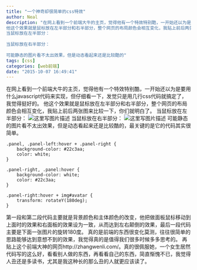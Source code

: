 ```yaml
---
title: "一个神奇却很简单的css特效"
author: Neal
description: "在网上看到一个前端大牛的主页，觉得他有一个特效特别酷，一开始还以为是要用什么javascript代码来实现，但仔细看一下，发觉只是用几行css代码就搞定了，我觉得挺好的。 
他这个效果就是鼠标放在左半部分和右半部分，整个网页的布局颜色会相互变化，我贴上前后两张图来比较一下，你们就明白了。 
当鼠标放在左半部分： 
 
当鼠标放在右半部分： 
 
可能静态的图片看不太出效果，但是动态看起来还是比较酷的"
tags: [css]
categories: [web前端]
date: "2015-10-07 16:49:41"
---
```

在网上看到一个前端大牛的主页，觉得他有一个特效特别酷，一开始还以为是要用什么javascript代码来实现，但仔细看一下，发觉只是用几行css代码就搞定了，我觉得挺好的。
他这个效果就是鼠标放在左半部分和右半部分，整个网页的布局颜色会相互变化，我贴上前后两张图来比较一下，你们就明白了。
当鼠标放在左半部分：
![这里写图片描述](http://img.blog.csdn.net/20151007164207760)
当鼠标放在右半部分：
![这里写图片描述](http://img.blog.csdn.net/20151007164238399)
可能静态的图片看不太出效果，但是动态看起来还是比较酷的，最关键的是它的代码其实很简单。

```
.panel, .panel-left:hover + .panel-right {
    background-color: #22c3aa;
    color: white;
}

.panel-right, .panel:hover {
    background-color: white;
    color: #22c3aa;
}

.panel-right:hover + img#avatar {
    transform: rotateY(180deg);
}
```
第一段和第二段代码主要就是背景颜色和主体颜色的改变，他把做面板鼠标移动到上面时的效果和右面板的效果设为一致，从而达到左右颠倒的效果，最后一段代码主要是下面一张图片的旋转180度。
真的是前端的东西很变化莫测，往往很简单的思路能够达到意想不到的效果，我觉得真的是值得我们很多时候多多思考的。
再贴上这个前端大神的网页http://zhangwenli.com/。真的很佩服她，一个女生居然代码写的这么好，看看别人做的东西，再看看自己的东西，简直惭愧不已，我觉得人丑还是多读书，尤其是我这种长的那么丑的人就更应该读了。
